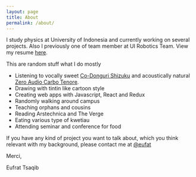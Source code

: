 ```yaml
---
layout: page
title: About
permalink: /about/
---
```

 I study physics at University of Indonesia and currently working on several projects. Also I previously one of team member at UI Robotics Team. View my resume [here](https://docs.google.com/document/d/1v2QEILcYgqYaE_yI4qGiBH8DPppA4X49Wn-j50j6TOo/edit?usp=sharing). 

 This are random stuff what I do mostly

- Listening to vocally sweet [Co-Donguri Shizuku](https://www.youtube.com/watch?v=ZHwgT9jsGj8) and acoustically natural [Zero Audio Carbo Tenore](https://www.theverge.com/2016/8/29/12688698/zero-audio-carbo-tenore-best-earphones-review).
- Drawing with tintin like cartoon style
- Creating web apps with Javascript, React and Redux
- Randomly walking around campus
- Teaching orphans and cousins
- Reading Arstechnica and The Verge
- Eating various type of kwetiau
- Attending seminar and conference for food

 If you have any kind of project you want to talk about, which you think relevant with my background, please contact me at [@eufat](https://www.twitter.com/eufat)

Merci,

Eufrat Tsaqib
